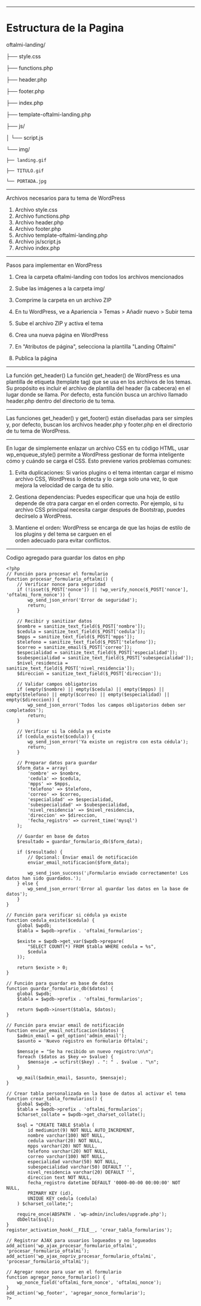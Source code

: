 ------------------
# Estructura de la Pagina

oftalmi-landing/

├── style.css

├── functions.php

├── header.php

├── footer.php

├── index.php

├── template-oftalmi-landing.php

├── js/

│   └── script.js

└── img/

    ├── landing.gif
    
    ├── TITULO.gif
    
    └── PORTADA.jpg

------------------
Archivos necesarios para tu tema de WordPress
1. Archivo style.css
2. Archivo functions.php
3. Archivo header.php
4. Archivo footer.php
5. Archivo template-oftalmi-landing.php
6. Archivo js/script.js
7. Archivo index.php

------------------
Pasos para implementar en WordPress
 1. Crea la carpeta oftalmi-landing con todos los archivos mencionados

 2. Sube las imágenes a la carpeta img/

 3. Comprime la carpeta en un archivo ZIP

 4. En tu WordPress, ve a Apariencia > Temas > Añadir nuevo > Subir tema

 5. Sube el archivo ZIP y activa el tema

 6. Crea una nueva página en WordPress

 7. En "Atributos de página", selecciona la plantilla "Landing Oftalmi"

 8. Publica la página

------------------
 La función get_header()
La función get_header() de WordPress es una plantilla de etiqueta (template tag) que se usa en los archivos de los temas. 
Su propósito es incluir el archivo de plantilla del header (la cabecera) en el lugar donde se llama. Por defecto, 
esta función busca un archivo llamado header.php dentro del directorio de tu tema.

------------------
Las funciones get_header() y get_footer() están diseñadas para ser simples y, 
por defecto, buscan los archivos header.php y footer.php en el directorio de tu tema de WordPress.

------------------
En lugar de simplemente enlazar un archivo CSS en tu código HTML, usar wp_enqueue_style() permite a WordPress 
gestionar de forma inteligente cómo y cuándo se carga el CSS. Esto previene varios problemas comunes:

 1. Evita duplicaciones: Si varios plugins o el tema intentan cargar el mismo archivo CSS, WordPress lo detecta 
y lo carga solo una vez, lo que mejora la velocidad de carga de tu sitio.

 2. Gestiona dependencias: Puedes especificar que una hoja de estilo depende de otra para cargar en el orden correcto. 
Por ejemplo, si tu archivo CSS principal necesita cargar después de Bootstrap, puedes decírselo a WordPress.

 3. Mantiene el orden: WordPress se encarga de que las hojas de estilo de los plugins y del tema se carguen en el  
orden adecuado para evitar conflictos.
------------------
Codigo agregado para guardar los datos en php
```
<?php
// Función para procesar el formulario
function procesar_formulario_oftalmi() {
    // Verificar nonce para seguridad
    if (!isset($_POST['nonce']) || !wp_verify_nonce($_POST['nonce'], 'oftalmi_form_nonce')) {
        wp_send_json_error('Error de seguridad');
        return;
    }
    
    // Recibir y sanitizar datos
    $nombre = sanitize_text_field($_POST['nombre']);
    $cedula = sanitize_text_field($_POST['cedula']);
    $mpps = sanitize_text_field($_POST['mpps']);
    $telefono = sanitize_text_field($_POST['telefono']);
    $correo = sanitize_email($_POST['correo']);
    $especialidad = sanitize_text_field($_POST['especialidad']);
    $subespecialidad = sanitize_text_field($_POST['subespecialidad']);
    $nivel_residencia = sanitize_text_field($_POST['nivel_residencia']);
    $direccion = sanitize_text_field($_POST['direccion']);
    
    // Validar campos obligatorios
    if (empty($nombre) || empty($cedula) || empty($mpps) || empty($telefono) || empty($correo) || empty($especialidad) || empty($direccion)) {
        wp_send_json_error('Todos los campos obligatorios deben ser completados');
        return;
    }
    
    // Verificar si la cédula ya existe
    if (cedula_existe($cedula)) {
        wp_send_json_error('Ya existe un registro con esta cédula');
        return;
    }
    
    // Preparar datos para guardar
    $form_data = array(
        'nombre' => $nombre,
        'cedula' => $cedula,
        'mpps' => $mpps,
        'telefono' => $telefono,
        'correo' => $correo,
        'especialidad' => $especialidad,
        'subespecialidad' => $subespecialidad,
        'nivel_residencia' => $nivel_residencia,
        'direccion' => $direccion,
        'fecha_registro' => current_time('mysql')
    );
    
    // Guardar en base de datos
    $resultado = guardar_formulario_db($form_data);
    
    if ($resultado) {
        // Opcional: Enviar email de notificación
        enviar_email_notificacion($form_data);
        
        wp_send_json_success('¡Formulario enviado correctamente! Los datos han sido guardados.');
    } else {
        wp_send_json_error('Error al guardar los datos en la base de datos');
    }
}

// Función para verificar si cédula ya existe
function cedula_existe($cedula) {
    global $wpdb;
    $tabla = $wpdb->prefix . 'oftalmi_formularios';
    
    $existe = $wpdb->get_var($wpdb->prepare(
        "SELECT COUNT(*) FROM $tabla WHERE cedula = %s", 
        $cedula
    ));
    
    return $existe > 0;
}

// Función para guardar en base de datos
function guardar_formulario_db($datos) {
    global $wpdb;
    $tabla = $wpdb->prefix . 'oftalmi_formularios';
    
    return $wpdb->insert($tabla, $datos);
}

// Función para enviar email de notificación
function enviar_email_notificacion($datos) {
    $admin_email = get_option('admin_email');
    $asunto = 'Nuevo registro en formulario Oftalmi';
    
    $mensaje = "Se ha recibido un nuevo registro:\n\n";
    foreach ($datos as $key => $value) {
        $mensaje .= ucfirst($key) . ": " . $value . "\n";
    }
    
    wp_mail($admin_email, $asunto, $mensaje);
}

// Crear tabla personalizada en la base de datos al activar el tema
function crear_tabla_formularios() {
    global $wpdb;
    $tabla = $wpdb->prefix . 'oftalmi_formularios';
    $charset_collate = $wpdb->get_charset_collate();
    
    $sql = "CREATE TABLE $tabla (
        id mediumint(9) NOT NULL AUTO_INCREMENT,
        nombre varchar(100) NOT NULL,
        cedula varchar(20) NOT NULL,
        mpps varchar(20) NOT NULL,
        telefono varchar(20) NOT NULL,
        correo varchar(100) NOT NULL,
        especialidad varchar(50) NOT NULL,
        subespecialidad varchar(50) DEFAULT '',
        nivel_residencia varchar(20) DEFAULT '',
        direccion text NOT NULL,
        fecha_registro datetime DEFAULT '0000-00-00 00:00:00' NOT NULL,
        PRIMARY KEY (id),
        UNIQUE KEY cedula (cedula)
    ) $charset_collate;";
    
    require_once(ABSPATH . 'wp-admin/includes/upgrade.php');
    dbDelta($sql);
}
register_activation_hook(__FILE__, 'crear_tabla_formularios');

// Registrar AJAX para usuarios logueados y no logueados
add_action('wp_ajax_procesar_formulario_oftalmi', 'procesar_formulario_oftalmi');
add_action('wp_ajax_nopriv_procesar_formulario_oftalmi', 'procesar_formulario_oftalmi');

// Agregar nonce para usar en el formulario
function agregar_nonce_formulario() {
    wp_nonce_field('oftalmi_form_nonce', 'oftalmi_nonce');
}
add_action('wp_footer', 'agregar_nonce_formulario');
?>
```
